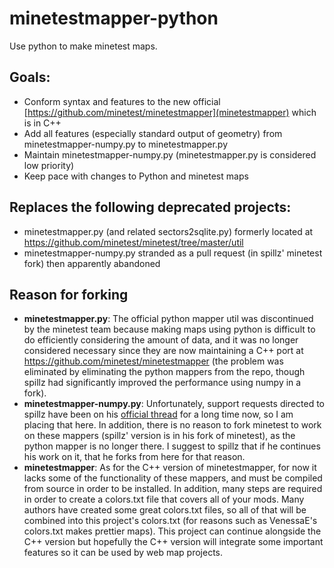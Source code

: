# minetestmapper-python
Use python to make minetest maps.

## Goals:
* Conform syntax and features to the new official [https://github.com/minetest/minetestmapper](minetestmapper) which is in C++
* Add all features (especially standard output of geometry) from minetestmapper-numpy.py to minetestmapper.py
* Maintain minetestmapper-numpy.py (minetestmapper.py is considered low priority)
* Keep pace with changes to Python and minetest maps

## Replaces the following deprecated projects:
* minetestmapper.py (and related sectors2sqlite.py) formerly located at <https://github.com/minetest/minetest/tree/master/util>
* minetestmapper-numpy.py stranded as a pull request (in spillz' minetest fork) then apparently abandoned

## Reason for forking
* **minetestmapper.py**: The official python mapper util was discontinued by the minetest team because making maps using python is difficult to do efficiently considering the amount of data, and it was no longer considered necessary since they are now maintaining a C++ port at <https://github.com/minetest/minetestmapper> (the problem was eliminated by eliminating the python mappers from the repo, though spillz had significantly improved the performance using numpy in a fork).
* **minetestmapper-numpy.py**: Unfortunately, support requests directed to spillz have been on his [official thread](https://forum.minetest.net/viewtopic.php?f=14&t=8730) for a long time now, so I am placing that here. In addition, there is no reason to fork minetest to work on these mappers (spillz' version is in his fork of minetest), as the python mapper is no longer there. I suggest to spillz that if he continues his work on it, that he forks from here for that reason.
* **minetestmapper**: As for the C++ version of minetestmapper, for now it lacks some of the functionality of these mappers, and must be compiled from source in order to be installed. In addition, many steps are required in order to create a colors.txt file that covers all of your mods. Many authors have created some great colors.txt files, so all of that will be combined into this project's colors.txt (for reasons such as VenessaE's colors.txt makes prettier maps). This project can continue alongside the C++ version but hopefully the C++ version will integrate some important features so it can be used by web map projects.
